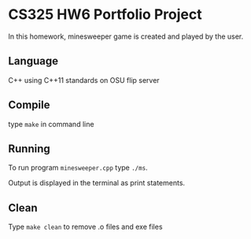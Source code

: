 # CS325 HW6 Portfolio Project
In this homework, minesweeper game is created and played by the user.

## Language
C++ using C++11 standards on OSU flip server

## Compile

type `make` in command line 

## Running

To run program `minesweeper.cpp` type `./ms`.

Output is displayed in the terminal as print statements.

## Clean

Type `make clean` to remove .o files and exe files
